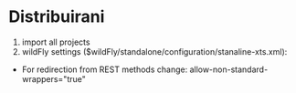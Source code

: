 # Distribuirani

1. import all projects
2. wildFly settings ($wildFly/standalone/configuration/stanaline-xts.xml):
  - For redirection from REST methods change: allow-non-standard-wrappers="true"
  
